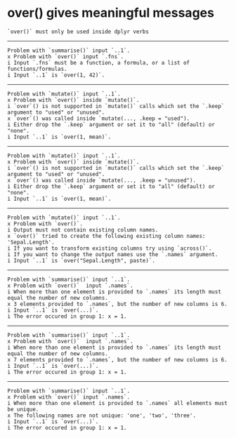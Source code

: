 # over() gives meaningful messages

    `over()` must only be used inside dplyr verbs

---

    Problem with `summarise()` input `..1`.
    x Problem with `over()` input `.fns`.
    i Input `.fns` must be a function, a formula, or a list of functions/formulas.
    i Input `..1` is `over(1, 42)`.

---

    Problem with `mutate()` input `..1`.
    x Problem with `over()` inside `mutate()`.
    i `over`() is not supported in `mutate()` calls which set the `.keep` argument to "used" or "unused".
    x `over`() was called inside `mutate(..., .keep = "used").
    i Either drop the `.keep` argument or set it to "all" (default) or "none".
    i Input `..1` is `over(1, mean)`.

---

    Problem with `mutate()` input `..1`.
    x Problem with `over()` inside `mutate()`.
    i `over`() is not supported in `mutate()` calls which set the `.keep` argument to "used" or "unused".
    x `over`() was called inside `mutate(..., .keep = "unused").
    i Either drop the `.keep` argument or set it to "all" (default) or "none".
    i Input `..1` is `over(1, mean)`.

---

    Problem with `mutate()` input `..1`.
    x Problem with `over()`.
    i Output must not contain existing column names.
    x `over()` tried to create the following existing column names: 'Sepal.Length'.
    i If you want to transform existing columns try using `across()`.
    i If you want to change the output names use the `.names` argument.
    i Input `..1` is `over("Sepal.Length", paste)`.

---

    Problem with `summarise()` input `..1`.
    x Problem with `over()`  input `.names`.
    i When more than one element is provided to `.names` its length must equal the number of new columns.
    x 3 elements provided to `.names`, but the number of new columns is 6.
    i Input `..1` is `over(...)`.
    i The error occured in group 1: x = 1.

---

    Problem with `summarise()` input `..1`.
    x Problem with `over()`  input `.names`.
    i When more than one element is provided to `.names` its length must equal the number of new columns.
    x 7 elements provided to `.names`, but the number of new columns is 6.
    i Input `..1` is `over(...)`.
    i The error occured in group 1: x = 1.

---

    Problem with `summarise()` input `..1`.
    x Problem with `over()` input `.names`.
    i When more than one element is provided to `.names` all elements must be unique.
    x The following names are not unique: 'one', 'two', 'three'.
    i Input `..1` is `over(...)`.
    i The error occured in group 1: x = 1.

